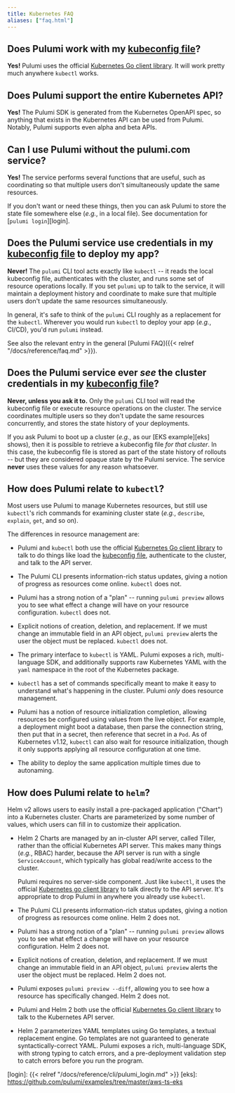 ```yaml
---
title: Kubernetes FAQ
aliases: ["faq.html"]
---
```


## Does Pulumi work with my [kubeconfig file][kubeconfig]?

**Yes!** Pulumi uses the official [Kubernetes Go client library][client-go]. It
will work pretty much anywhere `kubectl` works.

## Does Pulumi support the entire Kubernetes API?

**Yes!** The Pulumi SDK is generated from the Kubernetes OpenAPI spec, so anything that exists in
the Kubernetes API can be used from Pulumi. Notably, Pulumi supports even alpha and beta APIs.

## Can I use Pulumi without the pulumi.com service?

**Yes!** The service performs several functions that are useful, such as coordinating so that
multiple users don't simultaneously update the same resources.

If you don't want or need these things, then you can ask Pulumi to store the state file somewhere
else (_e.g._, in a local file). See documentation for [`pulumi login`][login].

## Does the Pulumi service use credentials in my [kubeconfig file][kubeconfig] to deploy my app?

**Never!** The `pulumi` CLI tool acts exactly like `kubectl` -- it reads the local kubeconfig file,
authenticates with the cluster, and runs some set of resource operations locally. If you set
`pulumi` up to talk to the service, it will maintain a deployment history and coordinate to make
sure that multiple users don't update the same resources simultaneously.

In general, it's safe to think of the `pulumi` CLI roughly as a replacement for the `kubectl`.
Wherever you would run `kubectl` to deploy your app (_e.g._, CI/CD), you'd run `pulumi` instead.

See also the relevant entry in the general [Pulumi FAQ]({{< relref "/docs/reference/faq.md" >}}).

## Does the Pulumi service ever _see_ the cluster credentials in my [kubeconfig file][kubeconfig]?

**Never, unless you ask it to.** Only the `pulumi` CLI tool will read the kubeconfig file or execute
resource operations on the cluster. The service coordinates multiple users so they don't update the
same resources concurrently, and stores the state history of your deployments.

If you ask Pulumi to boot up a cluster (_e.g._, as our [EKS example][eks] shows), then it is
possible to retrieve a kubeconfig file _for that cluster_. In this case, the kubeconfig file is
stored as part of the state history of rollouts -- but they are considered opaque state by the
Pulumi service. The service **never** uses these values for any reason whatsoever.

## How does Pulumi relate to `kubectl`?

Most users use Pulumi to manage Kubernetes resources, but still use `kubectl`'s rich commands for
examining cluster state (_e.g._, `describe`, `explain`, `get`, and so on).

The differences in resource management are:

 *  Pulumi and `kubectl` both use the official [Kubernetes Go client library][client-go] to talk to do
    things like load the [kubeconfig file][kubeconfig], authenticate to the cluster, and talk to the
    API server.

 *  The Pulumi CLI presents information-rich status updates, giving a notion of progress as resources
    come online. `kubectl` does not.

 *  Pulumi has a strong notion of a "plan" -- running `pulumi preview` allows you to see what effect
    a change will have on your resource configuration. `kubectl` does not.

 *  Explicit notions of creation, deletion, and replacement. If we must change an immutable field in
    an API object, `pulumi preview` alerts the user the object must be replaced. `kubectl` does not.

 *  The primary interface to `kubectl` is YAML. Pulumi exposes a rich, multi-language SDK, and
    additionally supports raw Kubernetes YAML with the `yaml` namespace in the root of the Kubernetes
    package.

 *  `kubectl` has a set of commands specifically meant to make it easy to understand what's happening
    in the cluster. Pulumi _only_ does resource management.

 *  Pulumi has a notion of resource initialization completion, allowing resources be configured using
    values from the live object. For example, a deployment might boot a database, then parse the
    connection string, then put that in a secret, then reference that secret in a `Pod`. As of
    Kubernetes v1.12, `kubectl` can also wait for resource initialization, though it only supports
    applying all resource configuration at one time.

 *  The ability to deploy the same application multiple times due to autonaming.

## How does Pulumi relate to `helm`?

Helm v2 allows users to easily install a pre-packaged application ("Chart") into a Kubernetes
cluster. Charts are parameterized by some number of values, which users can fill in to customize
their application.

 *  Helm 2 Charts are managed by an in-cluster API server, called Tiller, rather than the official
    Kubernetes API server. This makes many things (_e.g._, RBAC) harder, because the API server is run
    with a single `ServiceAccount`, which typically has global read/write access to the cluster.

    Pulumi requires no server-side component. Just like `kubectl`, it uses the official [Kubernetes go
    client library][client-go] to talk directly to the API server. It's appropriate to drop Pulumi in
    anywhere you already use `kubectl`.

 *  The Pulumi CLI presents information-rich status updates, giving a notion of progress as resources
    come online. Helm 2 does not.

 *  Pulumi has a strong notion of a "plan" -- running `pulumi preview` allows you to see what effect
    a change will have on your resource configuration. Helm 2 does not.

 *  Explicit notions of creation, deletion, and replacement. If we must change an immutable field in
    an API object, `pulumi preview` alerts the user the object must be replaced. Helm 2 does not.

 *  Pulumi exposes `pulumi preview --diff`, allowing you to see how a resource has specifically
    changed. Helm 2 does not.

 *  Pulumi and Helm 2 both use the official [Kubernetes Go client library][client-go] to talk to the
    Kubernetes API server.

 *  Helm 2 parameterizes YAML templates using Go templates, a textual replacement engine. Go templates
    are not guaranteed to generate syntactically-correct YAML. Pulumi exposes a rich, multi-language
    SDK, with strong typing to catch errors, and a pre-deployment validation step to catch errors
    before you run the program.


[kubeconfig]: https://kubernetes.io/docs/concepts/configuration/organize-cluster-access-kubeconfig/
[client-go]: https://github.com/kubernetes/client-go
[login]: {{< relref "/docs/reference/cli/pulumi_login.md" >}}
[eks]: https://github.com/pulumi/examples/tree/master/aws-ts-eks
